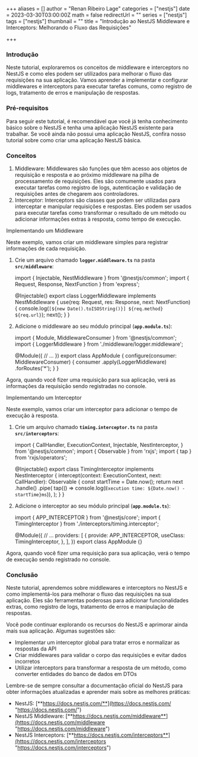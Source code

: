 +++
aliases = []
author = "Renan Ribeiro Lage"
categories = ["nestjs"]
date = 2023-03-30T03:00:00Z
math = false
redirectUrl = ""
series = ["nestjs"]
tags = ["nestjs"]
thumbnail = ""
title = "Introdução ao NestJS Middleware e Interceptors: Melhorando o Fluxo das Requisições"

+++
### Introdução

Neste tutorial, exploraremos os conceitos de middleware e interceptors no NestJS e como eles podem ser utilizados para melhorar o fluxo das requisições na sua aplicação. Vamos aprender a implementar e configurar middlewares e interceptors para executar tarefas comuns, como registro de logs, tratamento de erros e manipulação de respostas.

### Pré-requisitos

Para seguir este tutorial, é recomendável que você já tenha conhecimento básico sobre o NestJS e tenha uma aplicação NestJS existente para trabalhar. Se você ainda não possui uma aplicação NestJS, confira nosso tutorial sobre como criar uma aplicação NestJS básica.

### Conceitos

1. Middleware: Middlewares são funções que têm acesso aos objetos de requisição e resposta e ao próximo middleware na pilha de processamento de requisições. Eles são comumente usados para executar tarefas como registro de logs, autenticação e validação de requisições antes de chegarem aos controladores.
2. Interceptor: Interceptors são classes que podem ser utilizadas para interceptar e manipular requisições e respostas. Eles podem ser usados para executar tarefas como transformar o resultado de um método ou adicionar informações extras à resposta, como tempo de execução.

Implementando um Middleware

Neste exemplo, vamos criar um middleware simples para registrar informações de cada requisição.

1. Crie um arquivo chamado **`logger.middleware.ts`** na pasta **`src/middleware`**:

    import { Injectable, NestMiddleware } from '@nestjs/common';
    import { Request, Response, NextFunction } from 'express';
    
    @Injectable()
    export class LoggerMiddleware implements NestMiddleware {
      use(req: Request, res: Response, next: NextFunction) {
        console.log(`[${new Date().toISOString()}] ${req.method} ${req.url}`);
        next();
      }
    }
    

2. Adicione o middleware ao seu módulo principal (**`app.module.ts`**):

    import { Module, MiddlewareConsumer } from '@nestjs/common';
    import { LoggerMiddleware } from './middleware/logger.middleware';
    
    @Module({
      // ...
    })
    export class AppModule {
      configure(consumer: MiddlewareConsumer) {
        consumer
          .apply(LoggerMiddleware)
          .forRoutes('*');
      }
    }
    

Agora, quando você fizer uma requisição para sua aplicação, verá as informações da requisição sendo registradas no console.

Implementando um Interceptor

Neste exemplo, vamos criar um interceptor para adicionar o tempo de execução à resposta.

1. Crie um arquivo chamado **`timing.interceptor.ts`** na pasta **`src/interceptors`**:

    import {
      CallHandler,
      ExecutionContext,
      Injectable,
      NestInterceptor,
    } from '@nestjs/common';
    import { Observable } from 'rxjs';
    import { tap } from 'rxjs/operators';
    
    @Injectable()
    export class TimingInterceptor implements NestInterceptor {
      intercept(context: ExecutionContext, next: CallHandler): Observable<any> {
        const startTime = Date.now();
        return next
          .handle()
          .pipe(
            tap(() => console.log(`Execution time: ${Date.now() - startTime}ms`)),
          );
      }
    }
    

2. Adicione o interceptor ao seu módulo principal (**`app.module.ts`**):

    import { APP_INTERCEPTOR } from '@nestjs/core';
    import { TimingInterceptor } from './interceptors/timing.interceptor';
    
    @Module({
      // ...
      providers: [
        {
          provide: APP_INTERCEPTOR,
          useClass: TimingInterceptor,
        },
      ],
    })
    export class AppModule {}

Agora, quando você fizer uma requisição para sua aplicação, verá o tempo de execução sendo registrado no console.

### Conclusão

Neste tutorial, aprendemos sobre middlewares e interceptors no NestJS e como implementá-los para melhorar o fluxo das requisições na sua aplicação. Eles são ferramentas poderosas para adicionar funcionalidades extras, como registro de logs, tratamento de erros e manipulação de respostas.

Você pode continuar explorando os recursos do NestJS e aprimorar ainda mais sua aplicação. Algumas sugestões são:

* Implementar um interceptor global para tratar erros e normalizar as respostas da API
* Criar middlewares para validar o corpo das requisições e evitar dados incorretos
* Utilizar interceptors para transformar a resposta de um método, como converter entidades do banco de dados em DTOs

Lembre-se de sempre consultar a documentação oficial do NestJS para obter informações atualizadas e aprender mais sobre as melhores práticas:

* NestJS: [**https://docs.nestjs.com/**](https://docs.nestjs.com/ "https://docs.nestjs.com/")
* NestJS Middleware: [**https://docs.nestjs.com/middleware**](https://docs.nestjs.com/middleware "https://docs.nestjs.com/middleware")
* NestJS Interceptors: [**https://docs.nestjs.com/interceptors**](https://docs.nestjs.com/interceptors "https://docs.nestjs.com/interceptors")
